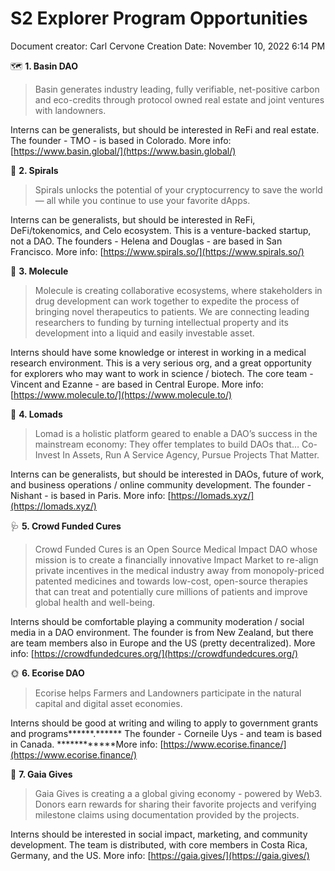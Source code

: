 # S2 Explorer Program Opportunities

Document creator: Carl Cervone
Creation Date: November 10, 2022 6:14 PM

🗺️ **1. Basin DAO**

> Basin generates industry leading, fully verifiable, net-positive carbon and eco-credits through protocol owned real estate and joint ventures with landowners.
> 

Interns can be generalists, but should be interested in ReFi and real estate. The founder - TMO - is based in Colorado. More info: [https://www.basin.global/](https://www.basin.global/) 

🌱 **2. Spirals**

> Spirals unlocks the potential of your cryptocurrency to save the world— all while you continue to use your favorite dApps.
> 

Interns can be generalists, but should be interested in ReFi, DeFi/tokenomics, and Celo ecosystem. This is a venture-backed startup, not a DAO. The founders - Helena and Douglas - are based in San Francisco. More info: [https://www.spirals.so/](https://www.spirals.so/) 

💊 **3. Molecule**

> Molecule is creating collaborative ecosystems, where stakeholders in drug development can work together to expedite the process of bringing novel therapeutics to patients. We are connecting leading researchers to funding by turning intellectual property and its development into a liquid and easily investable asset.
> 

Interns should have some knowledge or interest in working in a medical research environment. This is a very serious org, and a great opportunity for explorers who may want to work in science / biotech. The core team - Vincent and Ezanne - are based in Central Europe.  More info: [https://www.molecule.to/](https://www.molecule.to/) 

💼 **4. Lomads**

> Lomad is a holistic platform geared to enable a DAO’s success in the mainstream economy: They offer templates to build DAOs that… Co-Invest In Assets, Run A Service Agency, Pursue Projects That Matter.
> 

Interns can be generalists, but should be interested in DAOs, future of work, and business operations / online community development. The founder - Nishant - is based in Paris. More info: [https://lomads.xyz/](https://lomads.xyz/)

🩺 ****5. Crowd Funded Cures****

> Crowd Funded Cures is an Open Source Medical Impact DAO whose mission is to create a financially innovative Impact Market to re-align private incentives in the medical industry away from monopoly-priced patented medicines and towards low-cost, open-source therapies that can treat and potentially cure millions of patients and improve global health and well-being.
> 

Interns should be comfortable playing a community moderation / social media in a DAO environment. The founder is from New Zealand, but there are team members also in Europe and the US (pretty decentralized). More info: [https://crowdfundedcures.org/](https://crowdfundedcures.org/) 

🌞 **6. Ecorise DAO**

> Ecorise helps Farmers and Landowners participate in the natural capital and digital asset economies.
> 

Interns should be good at writing and wiling to apply to government grants and programs******.****** The founder - Corneile Uys - and team is based in Canada. ************More info: [https://www.ecorise.finance/](https://www.ecorise.finance/)

🌿 **7. Gaia Gives**

> Gaia Gives is creating a a global giving economy - powered by Web3. Donors earn rewards for sharing their favorite projects and verifying milestone claims using documentation provided by the projects.
> 

Interns should be interested in social impact, marketing, and community development. The team is distributed, with core members in Costa Rica, Germany, and the US. More info: [https://gaia.gives/](https://gaia.gives/)